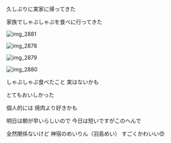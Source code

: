 久しぶりに実家に帰ってきた

家族でしゃぶしゃぶを食べに行ってきた

![img_2881](/images/2016/08/img_2881.jpg)

![img_2878](/images/2016/08/img_2878.jpg)

![img_2879](/images/2016/08/img_2879.jpg)

![img_2880](/images/2016/08/img_2880.jpg)

しゃぶしゃぶ食べたこと
実はないかも

とてもおいしかった

個人的には
焼肉より好きかも

明日は朝が早いらしいので
今日は短いですがこのへんで

全然関係ないけど
神宿のめいりん（羽島めい）
すごくかわいい:heart_eyes:
